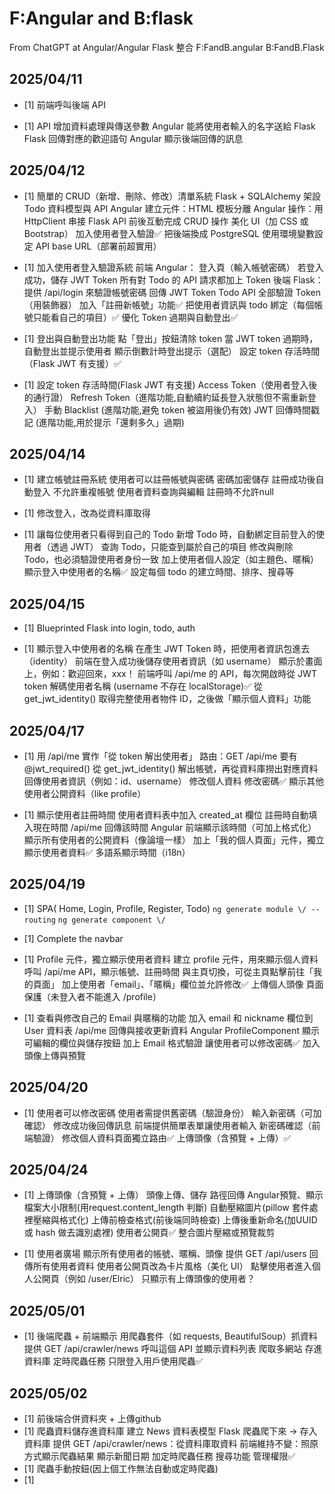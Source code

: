 # F:Angular and B:flask #
From ChatGPT at Angular/Angular Flask 整合
F:FandB.angular
B:FandB.Flask

## 2025/04/11 ##
- [1] 前端呼叫後端 API

- [1] API 增加資料處理與傳送參數
        Angular 能將使用者輸入的名字送給 Flask
        Flask 回傳對應的歡迎語句
        Angular 顯示後端回傳的訊息

## 2025/04/12 ##
- [1] 簡單的 CRUD（新增、刪除、修改）清單系統
        Flask + SQLAlchemy 架設 Todo 資料模型與 API
        Angular 建立元件：HTML 模板分離
        Angular 操作：用 HttpClient 串接 Flask API
        前後互動完成 CRUD 操作
                <!-- Todo -->
                美化 UI（加 CSS 或 Bootstrap）
                加入使用者登入驗證✅
                把後端換成 PostgreSQL
                使用環境變數設定 API base URL（部署前超實用）

- [1] 加入使用者登入驗證系統
        前端 Angular：
            登入頁（輸入帳號密碼）
            若登入成功，儲存 JWT Token
            所有對 Todo 的 API 請求都加上 Token
        後端 Flask：
            提供 /api/login 來驗證帳號密碼
            回傳 JWT Token
            Todo API 全部驗證 Token（用裝飾器）
                <!-- Todo -->
                加入「註冊新帳號」功能✅
                把使用者資訊與 todo 綁定（每個帳號只能看自己的項目）✅
                優化 Token 過期與自動登出✅

- [1] 登出與自動登出功能
        點「登出」按鈕清除 token
        當 JWT token 過期時，自動登出並提示使用者
                <!-- Todo -->
                顯示倒數計時登出提示（選配）
                設定 token 存活時間（Flask JWT 有支援）✅

- [1] 設定 token 存活時間(Flask JWT 有支援)
        Access Token（使用者登入後的通行證）
                <!-- Todo -->
                Refresh Token（進階功能,自動續約延長登入狀態但不需重新登入）
                手動 Blacklist (進階功能,避免 token 被盜用後仍有效)
                JWT 回傳時間戳記 (進階功能,用於提示「還剩多久」過期)

## 2025/04/14 ##
- [1] 建立帳號註冊系統
        使用者可以註冊帳號與密碼
        密碼加密儲存
        註冊成功後自動登入
        不允許重複帳號
                <!-- Todo -->
                使用者資料查詢與編輯
                註冊時不允許null

- [1] 修改登入，改為從資料庫取得

- [1] 讓每位使用者只看得到自己的 Todo
        新增 Todo 時，自動綁定目前登入的使用者（透過 JWT）
        查詢 Todo，只能查到屬於自己的項目
        修改與刪除 Todo，也必須驗證使用者身份一致
                <!-- Todo -->
                加上使用者個人設定（如主題色、暱稱）
                顯示登入中使用者的名稱✅
                設定每個 todo 的建立時間、排序、搜尋等

## 2025/04/15 ##
- [1] Blueprinted Flask into login, todo, auth

- [1] 顯示登入中使用者的名稱
        在產生 JWT Token 時，把使用者資訊包進去（identity）
        前端在登入成功後儲存使用者資訊（如 username）
        顯示於畫面上，例如：歡迎回來，xxx！
                <!-- Todo -->
                前端呼叫 /api/me 的 API，每次開啟時從 JWT token 解碼使用者名稱 (username 不存在 localStorage)✅
                從 get_jwt_identity() 取得完整使用者物件 ID，之後做「顯示個人資料」功能
                
## 2025/04/17 ##
- [1] 用 /api/me 實作「從 token 解出使用者」
        路由：GET /api/me
        要有 @jwt_required()
        從 get_jwt_identity() 解出帳號，再從資料庫撈出對應資料
        回傳使用者資訊（例如：id、username）
                <!-- Todo -->
                修改個人資料
                修改密碼✅
                顯示其他使用者公開資料（like profile）

- [1] 顯示使用者註冊時間
        使用者資料表中加入 created_at 欄位
        註冊時自動填入現在時間
        /api/me 回傳該時間
        Angular 前端顯示該時間（可加上格式化）
                <!-- Todo -->
                顯示所有使用者的公開資料（像論壇一樣）
                加上「我的個人頁面」元件，獨立顯示使用者資料✅
                多語系顯示時間（i18n）

## 2025/04/19 ##
- [1] SPA(
        Home,
        Login,
        Profile,
        Register,
        Todo)
` ng generate module \/ --routing `
` ng generate component \/ `

- [1] Complete the navbar

- [1] Profile 元件，獨立顯示使用者資料
        建立 profile 元件，用來顯示個人資料
        呼叫 /api/me API，顯示帳號、註冊時間
        與主頁切換，可從主頁點擊前往「我的頁面」
                <!-- Todo -->
                加上使用者「email」、「暱稱」欄位並允許修改✅
                上傳個人頭像
                頁面保護（未登入者不能進入 /profile）

- [1] 查看與修改自己的 Email 與暱稱的功能
        加入 email 和 nickname 欄位到 User 資料表
        /api/me 回傳與接收更新資料
        Angular ProfileComponent 顯示可編輯的欄位與儲存按鈕
                <!-- Todo -->
                加上 Email 格式驗證
                讓使用者可以修改密碼✅
                加入頭像上傳與預覽

## 2025/04/20 ##
- [1] 使用者可以修改密碼
        使用者需提供舊密碼（驗證身份）
        輸入新密碼（可加確認）
        修改成功後回傳訊息
        前端提供簡單表單讓使用者輸入
                <!-- Todo -->
                新密碼確認（前端驗證）
                修改個人資料頁面獨立路由✅
                上傳頭像（含預覽 + 上傳）✅

## 2025/04/24 ##
- [1] 上傳頭像（含預覽 + 上傳）
        頭像上傳、儲存
        路徑回傳
        Angular預覽、顯示
                <!-- Todo -->
                檔案大小限制(用request.content_length 判斷)
                自動壓縮圖片(pillow 套件處裡壓縮與格式化)
                上傳前檢查格式(前後端同時檢查)
                上傳後重新命名(加UUID 或 hash 做去識別處裡)
                使用者公開頁✅
                整合圖片壓縮或預覽裁剪

- [1] 使用者廣場
        顯示所有使用者的帳號、暱稱、頭像
        提供 GET /api/users 回傳所有使用者資料
                <!-- Todo -->
                使用者公開頁改為卡片風格（美化 UI）
                點擊使用者進入個人公開頁（例如 /user/Elric）
                只顯示有上傳頭像的使用者？

## 2025/05/01 ##
- [1] 後端爬蟲 + 前端顯示
        用爬蟲套件（如 requests, BeautifulSoup）抓資料
        提供 GET /api/crawler/news
        呼叫這個 API 並顯示資料列表
                <!-- Todo -->
                爬取多網站
                存進資料庫
                定時爬蟲任務
                只限登入用戶使用爬蟲✅

## 2025/05/02 ##
- [1] 前後端合併資料夾 + 上傳github
- [1] 爬蟲資料儲存進資料庫
        建立 News 資料表模型
        Flask 爬蟲爬下來 → 存入資料庫
        提供 GET /api/crawler/news：從資料庫取資料
        前端維持不變：照原方式顯示爬蟲結果
                <!-- Todo -->
                顯示新聞日期
                加定時爬蟲任務
                搜尋功能
                管理權限✅
- [1] 爬蟲手動按鈕(因上個工作無法自動或定時爬蟲)
- [1] 